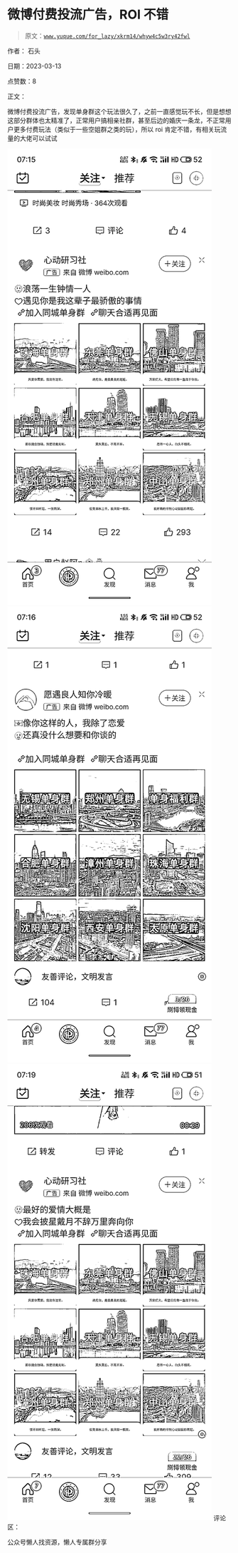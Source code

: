 # 微博付费投流广告，ROI 不错

> 原文：[`www.yuque.com/for_lazy/xkrm14/whyw4c5w3ry42fwl`](https://www.yuque.com/for_lazy/xkrm14/whyw4c5w3ry42fwl)



作者： 石头



日期：2023-03-13



点赞数：8



正文：



微博付费投流广告，发现单身群这个玩法很久了，之前一直感觉玩不长，但是想想这部分群体也太精准了，正常用户搞相亲社群，甚至后边的婚庆一条龙，不正常用户更多付费玩法（类似于一些空姐群之类的玩），所以 roi 肯定不错，有相关玩流量的大佬可以试试



![](img/5be1ec26236e156dede66d8e12ae1df7.png)  <ne-p id="u6673f641" data-lake-id="u6673f641">![](img/d3ead23a78dff53260604e0f86c168d7.png)  <ne-p id="u2a5ae1d5" data-lake-id="u2a5ae1d5">![](img/fb56a0ac7ee2eb9f2353df3e2c467a85.png)  <ne-p id="u0138ee4e" data-lake-id="u0138ee4e">评论区：



公众号懒人找资源，懒人专属群分享

</ne-p></ne-p></ne-p>